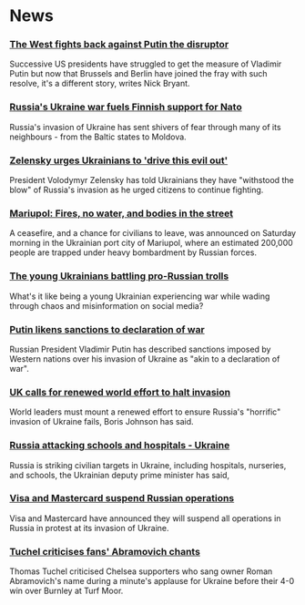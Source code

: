 # News
### [The West fights back against Putin the disruptor](https://www.bbc.com/news/world-us-canada-60597186)
Successive US presidents have struggled to get the measure of Vladimir Putin but now that Brussels and Berlin have joined the fray with such resolve, it's a different story, writes Nick Bryant.
### [Russia's Ukraine war fuels Finnish support for Nato](https://www.bbc.com/news/world-europe-60626536)
Russia's invasion of Ukraine has sent shivers of fear through many of its neighbours - from the Baltic states to Moldova. 
### [Zelensky urges Ukrainians to 'drive this evil out'](https://www.bbc.com/news/world-europe-60636337)
President Volodymyr Zelensky has told Ukrainians they have "withstood the blow" of Russia's invasion as he urged citizens to continue fighting.
### [Mariupol: Fires, no water, and bodies in the street](https://www.bbc.com/news/world-europe-60637338)
A ceasefire, and a chance for civilians to leave, was announced on Saturday morning in the Ukrainian port city of Mariupol, where an estimated 200,000 people are trapped under heavy bombardment by Russian forces. 
### [The young Ukrainians battling pro-Russian trolls](https://www.bbc.com/news/blogs-trending-60596133)
What's it like being a young Ukrainian experiencing war while wading through chaos and misinformation on social media? 
### [Putin likens sanctions to declaration of war](https://www.bbc.com/news/world-europe-60633482)
Russian President Vladimir Putin has described sanctions imposed by Western nations over his invasion of Ukraine as "akin to a declaration of war".
### [UK calls for renewed world effort to halt invasion](https://www.bbc.com/news/uk-60634017)
World leaders must mount a renewed effort to ensure Russia's "horrific" invasion of Ukraine fails, Boris Johnson has said.
### [Russia attacking schools and hospitals - Ukraine](https://www.bbc.com/news/world-europe-60638042)
Russia is striking civilian targets in Ukraine, including hospitals, nurseries, and schools, the Ukrainian deputy prime minister has said,
### [Visa and Mastercard suspend Russian operations](https://www.bbc.com/news/business-60637429)
Visa and Mastercard have announced they will suspend all operations in Russia in protest at its invasion of Ukraine.
### [Tuchel criticises fans' Abramovich chants](https://www.bbc.com/sport/football/60634597)
Thomas Tuchel criticised Chelsea supporters who sang owner Roman Abramovich's name during a minute's applause for Ukraine before their 4-0 win over Burnley at Turf Moor.
